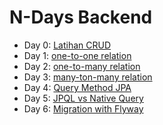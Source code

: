 # N-Days Backend

- Day 0: [Latihan CRUD](./Documentation/day-0.md)
- Day 1: [one-to-one relation](./Documentation/day-1.md)
- Day 2: [one-to-many relation](./Documentation/day-2.md)
- Day 3: [many-ton-many relation](./Documentation/day-3.md)
- Day 4: [Query Method JPA](./Documentation/day-4.md)
- Day 5: [JPQL vs Native Query](./Documentation/day-5.md)
- Day 6: [Migration with Flyway](./Documentation/day-6.md)